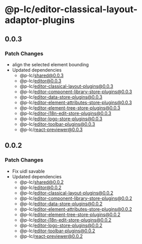 # @p-lc/editor-classical-layout-adaptor-plugins

## 0.0.3

### Patch Changes

- align the selected element bounding
- Updated dependencies
  - @p-lc/shared@0.0.3
  - @p-lc/editor@0.0.3
  - @p-lc/editor-classical-layout-plugins@0.0.3
  - @p-lc/editor-component-library-store-plugins@0.0.3
  - @p-lc/editor-data-store-plugins@0.0.3
  - @p-lc/editor-element-attributes-store-plugins@0.0.3
  - @p-lc/editor-element-tree-store-plugins@0.0.3
  - @p-lc/editor-i18n-edit-store-plugins@0.0.3
  - @p-lc/editor-logo-store-plugins@0.0.3
  - @p-lc/editor-toolbar-plugins@0.0.3
  - @p-lc/react-previewer@0.0.3

## 0.0.2

### Patch Changes

- Fix uidl savable
- Updated dependencies
  - @p-lc/shared@0.0.2
  - @p-lc/editor@0.0.2
  - @p-lc/editor-classical-layout-plugins@0.0.2
  - @p-lc/editor-component-library-store-plugins@0.0.2
  - @p-lc/editor-data-store-plugins@0.0.2
  - @p-lc/editor-element-attributes-store-plugins@0.0.2
  - @p-lc/editor-element-tree-store-plugins@0.0.2
  - @p-lc/editor-i18n-edit-store-plugins@0.0.2
  - @p-lc/editor-logo-store-plugins@0.0.2
  - @p-lc/editor-toolbar-plugins@0.0.2
  - @p-lc/react-previewer@0.0.2
